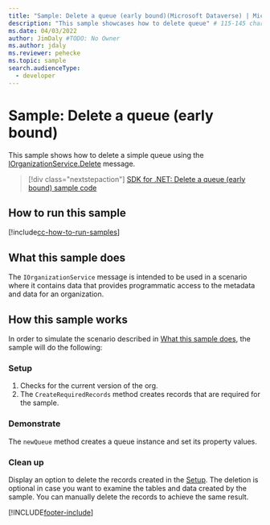 ```yaml
---
title: "Sample: Delete a queue (early bound)(Microsoft Dataverse) | Microsoft Docs" # Intent and product brand in a unique string of 43-59 chars including spaces
description: "This sample showcases how to delete queue" # 115-145 characters including spaces. This abstract displays in the search result.
ms.date: 04/03/2022
author: JimDaly #TODO: No Owner
ms.author: jdaly
ms.reviewer: pehecke
ms.topic: sample
search.audienceType:
  - developer
---
```


# Sample: Delete a queue (early bound)

This sample shows how to delete a simple queue using the [IOrganizationService.Delete](/dotnet/api/microsoft.xrm.sdk.iorganizationservice.delete) message.

> [!div class="nextstepaction"]
> [SDK for .NET: Delete a queue (early bound) sample code](https://github.com/microsoft/PowerApps-Samples/tree/master/dataverse/orgsvc/CSharp/DeleteQueue)

## How to run this sample

[!include[cc-how-to-run-samples](../../includes/cc-how-to-run-samples.md)]

## What this sample does

The `IOrganizationService` message is intended to be used in a scenario where it contains data that provides programmatic access to the metadata and data for an organization.

## How this sample works

In order to simulate the scenario described in [What this sample does](#what-this-sample-does), the sample will do the following:

### Setup

1. Checks for the current version of the org.
2. The `CreateRequiredRecords` method creates records that are required for the sample.

### Demonstrate

The `newQueue` method creates a queue instance and set its property values.

### Clean up

Display an option to delete the records created in the [Setup](#setup). The deletion is optional in case you want to examine the tables and data created by the sample. You can manually delete the records to achieve the same result.

[!INCLUDE[footer-include](../../../../includes/footer-banner.md)]

